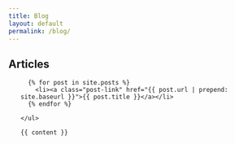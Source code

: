 ```yaml
---
title: Blog
layout: default
permalink: /blog/
---
```


<section class="post-header">
  <h1>Articles</h1>
</section>

<article class="post">

  <div class="post-content">
    <ul class="post-list">

      {% for post in site.posts %}
        <li><a class="post-link" href="{{ post.url | prepend: site.baseurl }}">{{ post.title }}</a></li>
      {% endfor %}

    </ul>

    {{ content }}
  </div>

</article>
